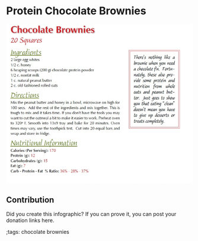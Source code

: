 # Protein Chocolate Brownies

![](fitpics/protein-chocolate-brownies.webp)

## Contribution

Did you create this infographic? If you can prove it, you can post your donation links here. 

;tags: chocolate brownies

